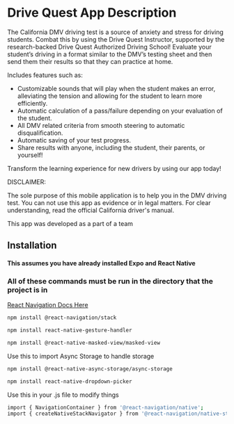 # Drive Quest App Description
The California DMV driving test is a source of anxiety and stress for driving students. Combat this by using the Drive Quest Instructor, supported by the research-backed Drive Quest Authorized Driving School! Evaluate your student’s driving in a format similar to the DMV’s testing sheet and then send them their results so that they can practice at home. 

Includes features such as:

- Customizable sounds that will play when the student makes an error, alleviating the tension and allowing for the student to learn more efficiently.
- Automatic calculation of a pass/failure depending on your evaluation of the student.
- All DMV related criteria from smooth steering to automatic disqualification.
- Automatic saving of your test progress.
- Share results with anyone, including the student, their parents, or yourself!

Transform the learning experience for new drivers by using our app today!

DISCLAIMER:

The sole purpose of this mobile application is to help you in the DMV driving test. You can not use this app as evidence or in legal matters. For clear understanding, read the official California driver's manual.

This app was developed as a part of a team

## Installation

#### This assumes you have already installed Expo and React Native

### All of these commands must be run in the directory that the project is in

[React Navigation Docs Here](https://reactnavigation.org/docs/navigating/)

```bash
npm install @react-navigation/stack
```

```bash
npm install react-native-gesture-handler
```

```bash
npm install @react-native-masked-view/masked-view
```

Use this to import Async Storage to handle storage

```bash
npm install @react-native-async-storage/async-storage
```

```bash
npm install react-native-dropdown-picker
```

Use this in your .js file to modify things

```bash
import { NavigationContainer } from '@react-navigation/native';
import { createNativeStackNavigator } from '@react-navigation/native-stack';
```
